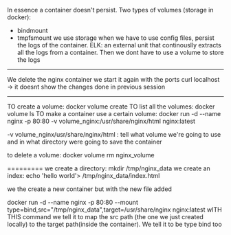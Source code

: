 In essence a container doesn't persist.
Two types of volumes (storage in docker):
- bindmount
- tmpfsmount
we use storage when we have to use config files, persist the logs of the container.
ELK: an external unit that continouslly extracts all the logs from a container. Then we dont have to use a volume to store the logs

-------
We delete the nginx container
we start it again with the ports
curl localhost -> it doesnt show the changes done in previous session

-------------
TO create a volume: docker volume create <name>
TO list all the volumes: docker volume ls
TO make a container use a certain volume:
	docker run -d --name nginx -p 80:80 -v volume_nginx:/usr/share/nginx/html nginx:latest


-v volume_nginx/usr/share/nginx/html : tell what volume we're going to use and in what directory were going to save the container

to delete a volume: docker volume rm nginx_volume

=========
we create a directory: mkdir /tmp/nginx_data
we create an index: echo 'hello world'> /tmp/nginx_data/index.html

we the create a new container but with the new file added

docker run -d --name nginx -p 80:80 --mount type=bind,src="/tmp/nginx_data",target=/usr/share/nginx nginx:latest
	wITH THIS command we tell it to map the src path (the one we just created locally) to the target path(inside the container). We tell it to be type bind too